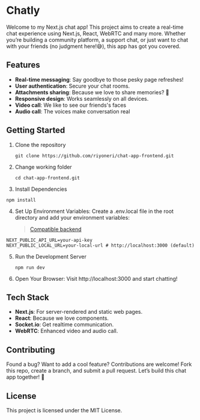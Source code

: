 # Chatly

Welcome to my Next.js chat app! This project aims to create a real-time chat experience using Next.js, React, WebRTC and many more. Whether you’re building a community platform, a support chat, or just want to chat with your friends (no judgment here!😅), this app has got you covered.

## Features

- **Real-time messaging**: Say goodbye to those pesky page refreshes!
- **User authentication**: Secure your chat rooms.
- **Attachments sharing**: Because we love to share memories? 🎉
- **Responsive design**: Works seamlessly on all devices.
- **Video call**: We like to see our friends's faces
- **Audio call**: The voices make conversation real

## Getting Started

1. Clone the repository

   `git clone https://github.com/riyoneri/chat-app-frontend.git`

2. Change working folder

   `cd chat-app-frontend.git`

3. Install Dependencies

```npm install```

4. Set Up Environment Variables: Create a .env.local file in the root directory and add your environment variables:
   > [Compatible backend](https://github.com/riyoneri/chat-app-backend.git)

```
NEXT_PUBLIC_API_URL=your-api-key
NEXT_PUBLIC_LOCAL_URL=your-local-url # http://localhost:3000 (default)
```

5. Run the Development Server

   `npm run dev`

6. Open Your Browser: Visit http://localhost:3000 and start chatting!

## Tech Stack

- **Next.js**: For server-rendered and static web pages.
- **React**: Because we love components.
- **Socket.io**: Get realtime communication.
- **WebRTC**: Enhanced video and audio call.

## Contributing

Found a bug? Want to add a cool feature? Contributions are welcome! Fork this repo, create a branch, and submit a pull request. Let’s build this chat app together! 🚀

## License

This project is licensed under the MIT License.

